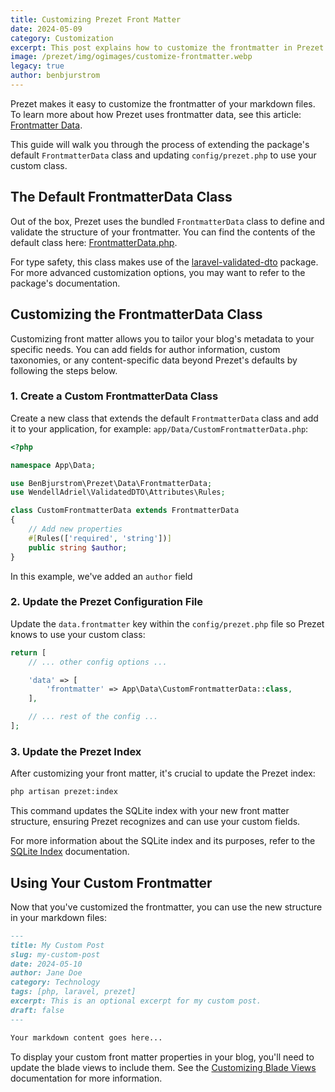 ```yaml
---
title: Customizing Prezet Front Matter
date: 2024-05-09
category: Customization
excerpt: This post explains how to customize the frontmatter in Prezet.
image: /prezet/img/ogimages/customize-frontmatter.webp
legacy: true
author: benbjurstrom
---
```


Prezet makes it easy to customize the frontmatter of your markdown files. To learn more about how Prezet uses frontmatter data, see this article: [Frontmatter Data](/features/frontmatter).

This guide will walk you through the process of extending the package's default `FrontmatterData` class and updating `config/prezet.php` to use your custom class.

## The Default FrontmatterData Class

Out of the box, Prezet uses the bundled `FrontmatterData` class to define and validate the structure of your frontmatter. You can find the contents of the default class here: [FrontmatterData.php](https://github.com/benbjurstrom/prezet/blob/main/src/Data/FrontmatterData.php).

For type safety, this class makes use of the [laravel-validated-dto](https://wendell-adriel.gitbook.io/laravel-validated-dto) package. For more advanced customization options, you may want to refer to the package's documentation.

## Customizing the FrontmatterData Class

Customizing front matter allows you to tailor your blog's metadata to your specific needs. You can add fields for author information, custom taxonomies, or any content-specific data beyond Prezet's defaults by following the steps below.

### 1. Create a Custom FrontmatterData Class

Create a new class that extends the default `FrontmatterData` class and add it to your application, for example: `app/Data/CustomFrontmatterData.php`:

```php
<?php

namespace App\Data;

use BenBjurstrom\Prezet\Data\FrontmatterData;
use WendellAdriel\ValidatedDTO\Attributes\Rules;

class CustomFrontmatterData extends FrontmatterData
{
    // Add new properties
    #[Rules(['required', 'string'])]
    public string $author;
}
```

In this example, we've added an `author` field

### 2. Update the Prezet Configuration File

Update the `data.frontmatter` key within the `config/prezet.php` file so Prezet knows to use your custom class:

```php
return [
    // ... other config options ...

    'data' => [
        'frontmatter' => App\Data\CustomFrontmatterData::class,
    ],

    // ... rest of the config ...
];
```

### 3. Update the Prezet Index

After customizing your front matter, it's crucial to update the Prezet index:

```bash
php artisan prezet:index
```

This command updates the SQLite index with your new front matter structure, ensuring Prezet recognizes and can use your custom fields.

For more information about the SQLite index and its purposes, refer to the [SQLite Index](/index) documentation.

## Using Your Custom Frontmatter

Now that you've customized the frontmatter, you can use the new structure in your markdown files:

```markdown
---
title: My Custom Post
slug: my-custom-post
date: 2024-05-10
author: Jane Doe
category: Technology
tags: [php, laravel, prezet]
excerpt: This is an optional excerpt for my custom post.
draft: false
---

Your markdown content goes here...
```

To display your custom front matter properties in your blog, you'll need to update the blade views to include them. See the [Customizing Blade Views](/customize/blade-views) documentation for more information.
